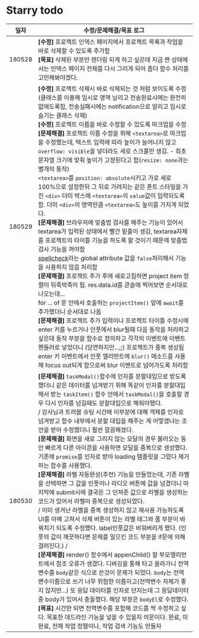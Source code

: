 # Starry todo

| 일자 | 수정/문제해결/목표 로그 |
| :---: | --- |
| 180528 | **[수정]** 프로젝트 인덱스 페이지에서 프로젝트 목록과 작업을 바로 삭제할 수 있도록 추가함<br>**[목표]** 삭제된 부분만 렌더링 되게 하고 싶은데 지금 짠 상태에서는 인덱스 페이지 전체를 다시 그리게 되어 좀더 함수 처리를 고민해봐야겠다. |
| 180529 | **[수정]** 프로젝트 삭제시 바로 삭제되는 것 처럼 보이도록 수정(클래스를 이용해 임시로 영역 날리고 전송완료시에는 완전히 없애도록함, 전송실패시에는 notification으로 알리고 임시로 숨기는 클래스 삭제)<br>**[수정]** 프로젝트 이름을 바로 수정할 수 있도록 마크업을 수정<br>**[문제해결]** 프로젝트 이름 수정을 위해 `<textarea>`로 마크업을 수정했는데, 텍스트 입력에 따라 높이가 늘어나지 않고 `overflow: visible`을 넣더라도 세로 스크롤만 생김. -  최초 문자열 크기에 맞춰 높이가 고정된다고 함(`resize: none`과는 별개의 동작)<br> `<textarea>`를 `position: absolute`시키고 가로 세로 100%으로 설정한뒤 그 뒤로 가려지는 같은 폰트 스타일을 가진 `<div>` 더미 박스에 `<textarea>`의 `value`값이 입력되도록 함. 더미 `<div>`의 영역만큼 `<textarea>`도 높이를 가지게 되었다.<br> **[문제해결]** 브라우저에 맞춤법 검사를 해주는 기능이 있어서 textarea가 입력된 상태에서 빨간 밑줄이 생김, textarea자체를 프로젝트의 타이틀 기능을 하도록 할 것이기 때문에 맞춤법 검사 기능을 꺼야함<br> [spellcheck](https://developer.mozilla.org/en-US/docs/Web/HTML/Global_attributes/spellcheck)라는 global attribute 값을 `false`처리해서 기능을 사용하지 않음 처리함<br> **[문제해결]** 프로젝트 추가 후에 새로고침하면 project item 정렬이 뒤죽박죽이 됨. res.data.id를 콘솔에 찍어보면 순서대로 나오는데... <br>for ... of 문 안에서 호출하는 `projectItem()` 앞에 `await`를 추가했더니 순서대로 나옴<br> **[문제해결]** 프로젝트 추가 입력이나 프로젝트 타이틀 수정시에 enter 키를 누르거나 인풋에서 blur될때 다음 동작을 처리하고 싶은데 동작 부분을 함수로 정의하고 각각의 이벤트에 이벤트 핸들러로 넣었더니 (당연하지만...;;) 프로젝트가 중복 생성됨<br> enter 키 이벤트에서 인풋 엘리먼트에 `blur()` 메소드를 사용해 focus out되게 함으로써 blur 이벤트로 넘어가도록 처리함 |
| 180530 | **[문제해결]** `taskModal()`함수에 인자를 분할대입으로 받도록 했더니 같은 데이터를 넘겨받기 위해 똑같이 인자를 분할대입해서 받는 `taskItem()` 함수 안에서 `taskModal()`을 호출할 경우 다시 인자를 넘길때도 분할대입으로 해줘야했다.<br> / 강사님과 트러블 슈팅 시간에 이부분에 대해 객체를 인자로 넘겨받고 함수 내부에서 분할 대입을 해주는 게 어떻겠냐는 조언을 받아 수정했더니 훨씬 깔끔해졌다. <br> **[문제해결]** 화면을 새로 그리지 않는 모달의 경우 불러오는 동안 빠르게 다른 아이콘을 사용하면 모달을 중복으로 생성했다. 기존에 `promise`를 인자로 받아 loading 템플릿을 그렸다 제거하는 함수를 사용했다. <br> **[문제해결]** 라벨 자동완성(추천) 기능을 만들었는데, 기존 라벨을 선택하면 그 값을 인풋이나 라디오 버튼에 값을 넘겼더니 마지막에 submit시에 결국은 그 던져준 값으로 라벨을 생성하는 코드가 있어서 라벨이 중복으로 생성되었다. <br> / 이미 생겨난 라벨을 중복 생성하지 않고 재사용 가능하도록 UI를 아예 고쳐서 삭제 버튼이 있는 라벨 태그와 폼 부분이 바꿔치기 되도록 수정했다. label인풋값은 비워버리게 했다. (인풋의 값이 깨끗하다면 문제를 일으킨 코드 부분을 if문에 의해 걸러진다.) / <br> **[문제해결]** render() 함수에서 appenChild() 할 부모엘리먼트에서 참조 오류가 생겼다. 디버깅을 통해 타고 올라가니 전역 변수를 `body`같은 식으로 쓴것이 문제가 되었다. `body`는 전역 변수이름으로 쓰기 너무 위험한 이름이고(전역변수 자체가 좋지 않지만...) 또 응답 데이터를 인자로 던지는데 그 응답데이터 중 body가 있어서 충돌했다. 해당 부분은 `bodyEl`로 수정했다. <br> **[목표]** 시간만 되면 전역변수를 포함해 코드를 싹 수정하고 싶다. 목표한 데드라인 기능을 넣을 수 있을지 의문이다. 완료, 미완료, 전체 작업 정렬이나, 작업 검색 기능도 만들자